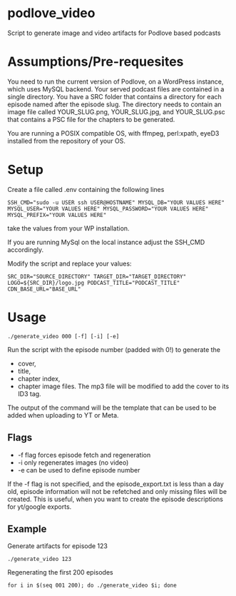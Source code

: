 # podlove_video
Script to generate image and video artifacts for Podlove based podcasts

# Assumptions/Pre-requesites

You need to run the current version of Podlove, on a WordPress instance, which uses MySQL backend.
Your served podcast files are contained in a single directory.
You have a SRC folder that contains a directory for each episode named after the episode slug. The directory needs to contain an image file called YOUR_SLUG.png, YOUR_SLUG.jpg, and YOUR_SLUG.psc that contains a PSC file for the chapters to be generated.

You are running a POSIX compatible OS, with ffmpeg, perl:xpath, eyeD3 installed from the repository of your OS.

# Setup
Create a file called .env containing the following lines

`
SSH_CMD="sudo -u USER ssh USER@HOSTNAME"
MYSQL_DB="YOUR VALUES HERE"
MYSQL_USER="YOUR VALUES HERE"
MYSQL_PASSWORD="YOUR VALUES HERE"
MYSQL_PREFIX="YOUR VALUES HERE"
`

take the values from your WP installation.

If you are running MySql on the local instance adjust the SSH_CMD accordingly.

Modify the script and replace your values:

`
SRC_DIR="SOURCE_DIRECTORY"
TARGET_DIR="TARGET_DIRECTORY"
LOGO=${SRC_DIR}/logo.jpg
PODCAST_TITLE="PODCAST_TITLE"
CDN_BASE_URL="BASE_URL"
`

# Usage

`
./generate_video 000 [-f] [-i] [-e]
`

Run the script with the episode number (padded with 0!) to generate the 
 * cover,
 * title,
 * chapter index,
 * chapter image
files. The mp3 file will be modified to add the cover to its ID3 tag.

The output of the command will be the template that can be used to be added when uploading to YT or Meta.

## Flags
* -f flag forces episode fetch and regeneration
* -i only regenerates images (no video)
* -e can be used to define episode number

If the -f flag is not specified, and the episode_export.txt is less than a day old, episode information will not be refetched
and only missing files will be created. This is useful, when you want to create the episode descriptions for yt/google exports.

## Example

Generate artifacts for episode 123

`
./generate_video 123
`

Regenerating the first 200 episodes

`
for i in $(seq 001 200); do ./generate_video $i; done
`
